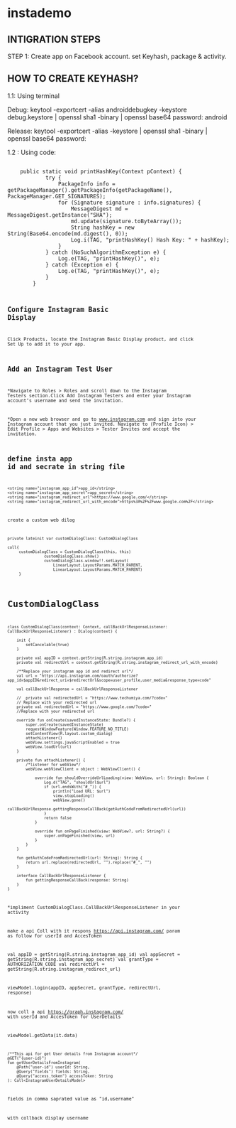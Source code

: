 # instademo

**INTIGRATION STEPS**
----------------------

STEP 1:
Create app on Facebook account.
set Keyhash, package & activity.

HOW TO CREATE KEYHASH?
----------------------
1.1: Using terminal

Debug:
    keytool -exportcert -alias androiddebugkey -keystore debug.keystore | openssl sha1 -binary | openssl base64
    password: android

Release:
     keytool -exportcert -alias <aliasName> -keystore <keystoreFilePath> | openssl sha1 -binary | openssl base64
     password: <keystorepassword>

1.2 : Using code:

<code>
    public static void printHashKey(Context pContext) {
            try {
                PackageInfo info = getPackageManager().getPackageInfo(getPackageName(), PackageManager.GET_SIGNATURES);
                for (Signature signature : info.signatures) {
                    MessageDigest md = MessageDigest.getInstance("SHA");
                    md.update(signature.toByteArray());
                    String hashKey = new String(Base64.encode(md.digest(), 0));
                    Log.i(TAG, "printHashKey() Hash Key: " + hashKey);
                }
            } catch (NoSuchAlgorithmException e) {
                Log.e(TAG, "printHashKey()", e);
            } catch (Exception e) {
                Log.e(TAG, "printHashKey()", e);
            }
        }
<code>

Configure Instagram Basic Display
---------------------------------

Click Products, locate the Instagram Basic Display product, and click Set Up to add it to your app.

Add an Instagram Test User
--------------------------

*Navigate to Roles > Roles and scroll down to the Instagram Testers section.Click Add Instagram Testers and enter your Instagram account’s username and send the invitation.

*Open a new web browser and go to www.instagram.com and sign into your Instagram account that you just invited. Navigate to (Profile Icon) > Edit Profile > Apps and Websites > Tester Invites and accept the invitation.

define insta app id and secrate in string file
-----------------------------------------------

    <string name="instagram_app_id">app_id</string>
    <string name="instagram_app_secret">app_secret</string>
    <string name="instagram_redirect_url">https://www.google.com/</string>
    <string name="instagram_redirect_url_with_encode">https%3A%2F%2Fwww.google.com%2F</string>

create a custom web dilog

    private lateinit var customDialogClass: CustomDialogClass

    coll{
         customDialogClass = CustomDialogClass(this, this)
                    customDialogClass.show()
                    customDialogClass.window!!.setLayout(
                        LinearLayout.LayoutParams.MATCH_PARENT,
                        LinearLayout.LayoutParams.MATCH_PARENT)
         }


# CustomDialogClass


    class CustomDialogClass(context: Context, callBackUrlResponseListener: CallBackUrlResponseListener) : Dialog(context) {

        init {
            setCancelable(true)
        }

        private val appID = context.getString(R.string.instagram_app_id)
        private val redirectUrl = context.getString(R.string.instagram_redirect_url_with_encode)

        /**Replace your instagram app id and redirect url*/
        val url = "https://api.instagram.com/oauth/authorize?app_id=$appID&redirect_uri=$redirectUrl&scope=user_profile,user_media&response_type=code"

        val callBackUrlResponse = callBackUrlResponseListener

        //  private val redirectedUrl = "https://www.techumiya.com/?code="
        // Replace with your redirected url
        private val redirectedUrl = "https://www.google.com/?code="
        //Replace with your redirected url

        override fun onCreate(savedInstanceState: Bundle?) {
            super.onCreate(savedInstanceState)
            requestWindowFeature(Window.FEATURE_NO_TITLE)
            setContentView(R.layout.custom_dialog)
            attachListener()
            webView.settings.javaScriptEnabled = true
            webView.loadUrl(url)
        }

        private fun attachListener() {
            /*listener for webView*/
            webView.webViewClient = object : WebViewClient() {

                override fun shouldOverrideUrlLoading(view: WebView, url: String): Boolean {
                    Log.d("TAG", "shouldUrl$url")
                    if (url.endsWith("#_")) {
                        println("Load URL: $url")
                        view.stopLoading()
                        webView.gone()
                        callBackUrlResponse.gettingResponseCallBack(getAuthCodeFromRedirectedUrl(url))
                    }
                    return false
                }

                override fun onPageFinished(view: WebView?, url: String?) {
                    super.onPageFinished(view, url)
                }
            }
        }

        fun getAuthCodeFromRedirectedUrl(url: String): String {
            return url.replace(redirectedUrl, "").replace("#_", "")
        }

        interface CallBackUrlResponseListener {
            fun gettingResponseCallBack(response: String)
        }
    }


*impliment CustomDialogClass.CallBackUrlResponseListener in your activity

make a api Coll with it respons https://api.instagram.com/ param as follow for userId and AccesToken

val appID = getString(R.string.instagram_app_id)
        val appSecret = getString(R.string.instagram_app_secret)
        val grantType = AUTHORIZATION_CODE
        val redirectUrl = getString(R.string.instagram_redirect_url)

viewModel.login(appID, appSecret, grantType, redirectUrl, response)

now coll a api https://graph.instagram.com/ with userId and AccesToken for UserDetails

viewModel.getData(it.data)


    /**This api for get User details from Instagram account*/
    @GET("{user-id}")
    fun getUserDetailsFromInstagram(
        @Path("user-id") userId: String,
        @Query("fields") fields: String,
        @Query("access_token") accessToken: String
    ): Call<InstagramUserDetailsModel>

fields in comma saprated value as "id,username"

with collback display username




